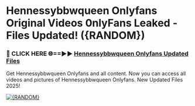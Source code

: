 # Hennessybbwqueen Onlyfans Original Videos 0nlyFans Leaked - Files Updated! ({RANDOM})

<h3>🔴 CLICK HERE 🌐==►► <a href="https://betterlinks.top/A2PfLJ" rel="nofollow">Hennessybbwqueen Onlyfans Updated Files</a></h3>

Get Hennessybbwqueen Onlyfans and all content. Now you can access all videos and pictures of Hennessybbwqueen Onlyfans. New Updated Files 2025!

[![{RANDOM}](https://i.imgur.com/ppqm5kG.gif)](https://betterlinks.top/A2PfLJ)